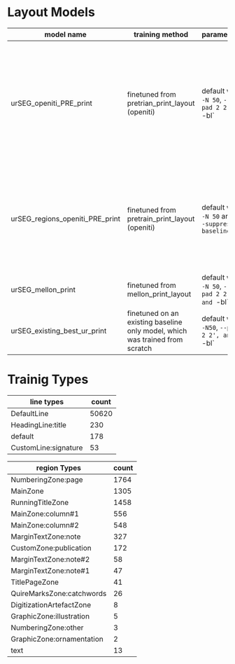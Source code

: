 # Layout Models

| model name | training method | parameters | comments |
|----------|----------|----------| ----------|
|urSEG_openiti_PRE_print|finetuned from pretrian_print_layout (openiti)|default with `-N 50`, `--pad 2 2', `-bl`|best model; handles multicolumn; baselines need work, especially for slanted lines; need more examples of layouts with `MainZone` and `MarginTextZone` + texts blocks enclosed within boxes within borders. 
|urSEG_regions_openiti_PRE_print|finetuned from pretrain_print_layout (openiti)|default with `-N 50` and `--suppress-baselines`|region only; handles multicolumn; often merges `MarginTextZone` with `MainZone`, especially where separation between `MarginTextZone` and `MainZone` is not clear|
|urSEG_mellon_print|finetuned from mellon_print_layout|default with `-N 50`, `--pad 2 2', and `-bl`|less certain on pages with both `MaineZone` and `MarginTextZone`
|urSEG_existing_best_ur_print|finetuned on an existing baseline only model, which was trained from scratch|default with `-N50`, `--pad 2 2', and `-bl`|pretty similar to `urSEG_mellon_print` with slightly better baselines.


# Trainig Types
|line types|count|
|----------|----------|
|DefaultLine|50620|
|HeadingLine:title|230
|default|178|
|CustomLine:signature|53|

|region Types|count|
|----------|----------|
|NumberingZone:page|1764|
|MainZone|1305|
|RunningTitleZone|1458|
|MainZone:column#1|556|
|MainZone:column#2|548|
|MarginTextZone:note|327|
|CustomZone:publication|172|
|MarginTextZone:note#2|58|
|MarginTextZone:note#1|47|
|TitlePageZone|41|
|QuireMarksZone:catchwords|26|
|DigitizationArtefactZone|8|
|GraphicZone:illustration|5|
|NumberingZone:other|3|
|GraphicZone:ornamentation|2|
|text|13|
